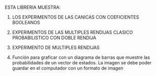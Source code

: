 ESTA LIBRERIA MUESTRA:
1) LOS EXPERIMENTOS DE LAS CANICAS CON COEFICIENTES BOOLEANOS
2) EXPERIMENTOS DE LAS MULTIPLES RENDIJAS CLASICO PROBABILISTICO CON DOBLE RENDIJA

3) EXPERIMENTO DE MULTIPLES RENDIJAS

4) Función para graficar con un diagrama de barras que muestre las probabilidades de un vector de estados. La imagen se debe poder guardar en el computador con un formato de imagen

